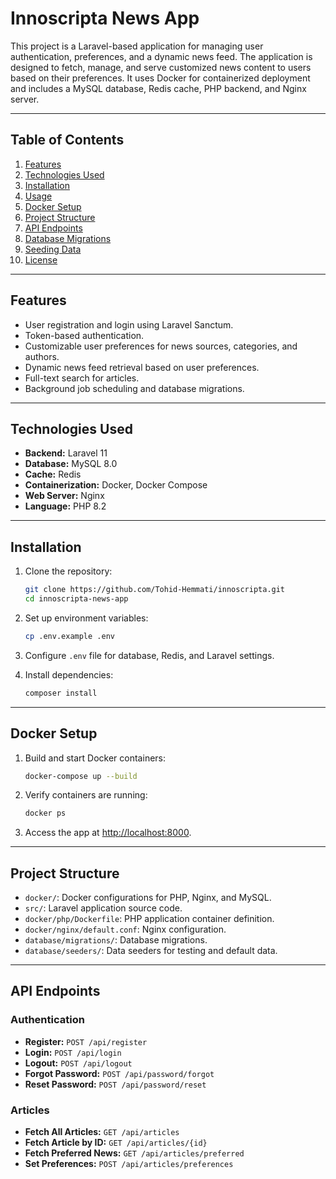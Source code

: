 # Innoscripta News App

This project is a Laravel-based application for managing user authentication, preferences, and a dynamic news feed. The application is designed to fetch, manage, and serve customized news content to users based on their preferences. It uses Docker for containerized deployment and includes a MySQL database, Redis cache, PHP backend, and Nginx server.

---

## Table of Contents

1. [Features](#features)
2. [Technologies Used](#technologies-used)
3. [Installation](#installation)
4. [Usage](#usage)
5. [Docker Setup](#docker-setup)
6. [Project Structure](#project-structure)
7. [API Endpoints](#api-endpoints)
8. [Database Migrations](#database-migrations)
9. [Seeding Data](#seeding-data)
10. [License](#license)

---

## Features

- User registration and login using Laravel Sanctum.
- Token-based authentication.
- Customizable user preferences for news sources, categories, and authors.
- Dynamic news feed retrieval based on user preferences.
- Full-text search for articles.
- Background job scheduling and database migrations.

---

## Technologies Used

- **Backend:** Laravel 11
- **Database:** MySQL 8.0
- **Cache:** Redis
- **Containerization:** Docker, Docker Compose
- **Web Server:** Nginx
- **Language:** PHP 8.2

---

## Installation

1. Clone the repository:
    ```bash
    git clone https://github.com/Tohid-Hemmati/innoscripta.git
    cd innoscripta-news-app
    ```

2. Set up environment variables:
    ```bash
    cp .env.example .env
    ```

3. Configure `.env` file for database, Redis, and Laravel settings.

4. Install dependencies:
    ```bash
    composer install
    ```
---

## Docker Setup

1. Build and start Docker containers:
    ```bash
    docker-compose up --build
    ```

2. Verify containers are running:
    ```bash
    docker ps
    ```

3. Access the app at [http://localhost:8000](http://localhost:8000).

---

## Project Structure

- `docker/`: Docker configurations for PHP, Nginx, and MySQL.
- `src/`: Laravel application source code.
- `docker/php/Dockerfile`: PHP application container definition.
- `docker/nginx/default.conf`: Nginx configuration.
- `database/migrations/`: Database migrations.
- `database/seeders/`: Data seeders for testing and default data.

---

## API Endpoints

### Authentication

- **Register:** `POST /api/register`
- **Login:** `POST /api/login`
- **Logout:** `POST /api/logout`
- **Forgot Password:** `POST /api/password/forgot`
- **Reset Password:** `POST /api/password/reset`

### Articles

- **Fetch All Articles:** `GET /api/articles`
- **Fetch Article by ID:** `GET /api/articles/{id}`
- **Fetch Preferred News:** `GET /api/articles/preferred`
- **Set Preferences:** `POST /api/articles/preferences`
